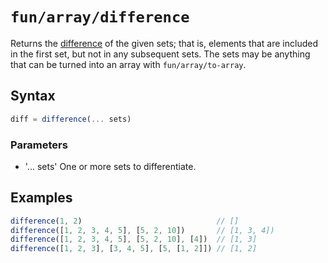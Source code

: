 # `fun/array/difference`

Returns the [difference][1] of the given sets; that is, elements that are included in the first set, but not in any subsequent sets. The sets may be anything that can be turned into an array with `fun/array/to-array`.

[1]: https://en.wikipedia.org/wiki/Complement_(set_theory)#Relative_complement

## Syntax

```javascript
diff = difference(... sets)
```

### Parameters

- '... sets' One or more sets to differentiate.

## Examples

```javascript
difference(1, 2)                              // []
difference([1, 2, 3, 4, 5], [5, 2, 10])       // [1, 3, 4])
difference([1, 2, 3, 4, 5], [5, 2, 10], [4])  // [1, 3]
difference([1, 2, 3], [3, 4, 5], [5, [1, 2]]) // [1, 2]
```